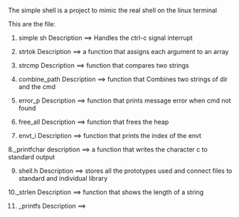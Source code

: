 The simple shell is a project to mimic the real shell on the linux terminal

This are the file:
1. simple sh
Description ==> Handles the ctrl-c signal interrupt

2. strtok
Description ==> a function that assigns each argument to an array

3. strcmp
Description ==> function that compares two strings

4. combine_path
Description ==> function that Combines two strings of dir and the cmd

5. error_p
Description ==> function that prints message error when cmd not found

6. free_all
Description ==> function that frees the heap

7. envt_i
Description ==> function that prints the index of the envt

8._printfchar
description ==> a function that writes the character c to standard output

9. shell.h
Description ==> stores all the prototypes used and connect files to standard and individual library

10._strlen
Description ==> function that shows the length of a string

11. _printfs
Description ==>
